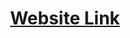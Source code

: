 <div align="center">
  <h1><a href="gamingoninsulin.github.io/gitstorage/">Website Link</a></h1>
</div>
